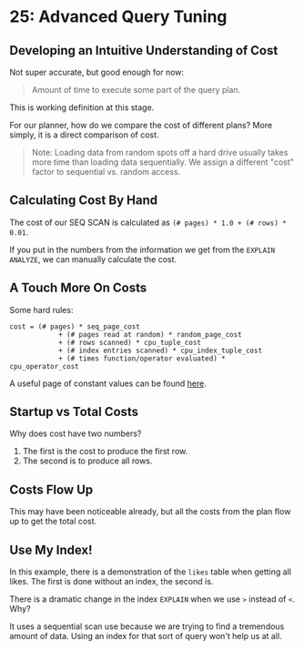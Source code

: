 # 25: Advanced Query Tuning

## Developing an Intuitive Understanding of Cost

Not super accurate, but good enough for now:

> Amount of time to execute some part of the query plan.

This is working definition at this stage.

For our planner, how do we compare the cost of different plans? More simply, it is a direct comparison of cost.

> Note: Loading data from random spots off a hard drive usually takes more time than loading data sequentially. We assign a different "cost" factor to sequential vs. random access.

## Calculating Cost By Hand

The cost of our SEQ SCAN is calculated as `(# pages) * 1.0 + (# rows) * 0.01`.

If you put in the numbers from the information we get from the `EXPLAIN ANALYZE`, we can manually calculate the cost.

## A Touch More On Costs

Some hard rules:

```
cost = (# pages) * seq_page_cost
			+ (# pages read at random) * random_page_cost
			+ (# rows scanned) * cpu_tuple_cost
			+ (# index entries scanned) * cpu_index_tuple_cost
			+ (# times function/operator evaluated) * cpu_operator_cost
```

A useful page of constant values can be found [here](https://postgresql.org/docs/14/interactive/runtime-config-query.html#RUNTIME-CONFIG-QUERY-CONSTANTS).

## Startup vs Total Costs

Why does cost have two numbers?

1. The first is the cost to produce the first row.
2. The second is to produce all rows.

## Costs Flow Up

This may have been noticeable already, but all the costs from the plan flow up to get the total cost.

## Use My Index!

In this example, there is a demonstration of the `likes` table when getting all likes. The first is done without an index, the second is.

There is a dramatic change in the index `EXPLAIN` when we use `>` instead of `<`. Why?

It uses a sequential scan use because we are trying to find a tremendous amount of data. Using an index for that sort of query won't help us at all.
